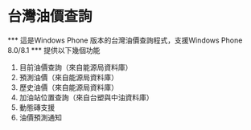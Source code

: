# 台灣油價查詢

*** 這是Windows Phone 版本的台灣油價查詢程式，支援Windows Phone 8.0/8.1 ***
提供以下幾個功能

1. 目前油價查詢（來自能源局資料庫）
2. 預測油價（來自能源局資料庫）
3. 歷史油價（來自能源局資料庫）
4. 加油站位置查詢（來自台塑與中油資料庫）
5. 動態磚支援
6. 油價預測通知